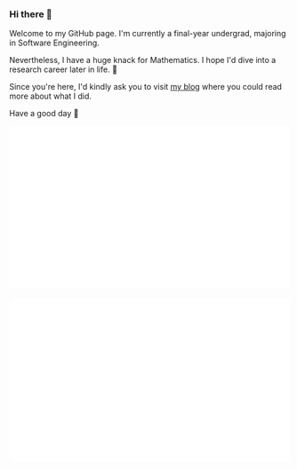### Hi there 👋

Welcome to my GitHub page. I'm currently a final-year undergrad, majoring in Software Engineering.

Nevertheless, I have a huge knack for Mathematics. I hope I'd dive into a research career later in life. 🙈

Since you're here, I'd kindly ask you to visit [my blog](https://www.tvhoang.com) where you could read more about what I did.

Have a good day 🤟

![](https://github.com/hoangvanthien/github-stats/blob/master/generated/overview.svg)

![](https://github.com/hoangvanthien/github-stats/blob/master/generated/languages.svg)
<!--
**hoangvanthien/hoangvanthien** is a ✨ _special_ ✨ repository because its `README.md` (this file) appears on your GitHub profile.

Here are some ideas to get you started:

- 🔭 I’m currently working on ...
- 🌱 I’m currently learning ...
- 👯 I’m looking to collaborate on ...
- 🤔 I’m looking for help with ...
- 💬 Ask me about ...
- 📫 How to reach me: ...
- 😄 Pronouns: ...
- ⚡ Fun fact: ...
-->
